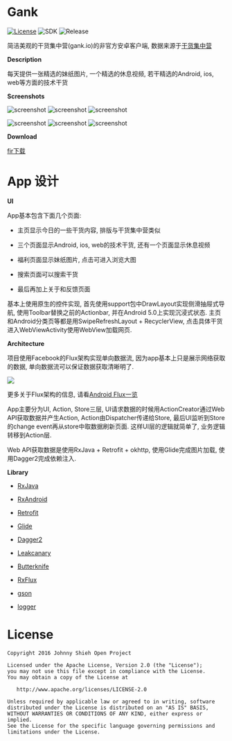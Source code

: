 # Gank

[![License](https://img.shields.io/badge/License-Apache%202.0-blue.svg)](https://github.com/JohnnyShieh/Gank/blob/master/LICENSE)
![SDK](https://img.shields.io/badge/SDK-19%2B-orange.svg)
![Release](https://img.shields.io/badge/release-v1.1-blue.svg)

简洁美观的干货集中营(gank.io)的非官方安卓客户端, 数据来源于[干货集中营](http://gank.io/)

**Description**

每天提供一张精选的妹纸图片, 一个精选的休息视频, 若干精选的Android, ios, web等方面的技术干货

**Screenshots**

![screenshot](/screenshots/today.jpg)   ![screenshot](/screenshots/navigation.jpg)   ![screenshot](/screenshots/welfare.jpg)

![screenshot](/screenshots/picture.jpg)   ![screenshot](/screenshots/android.jpg)   ![screenshot](/screenshots/about.jpg)

**Download**

[fir下载](http://fir.im/gankandroidapp)

# App 设计

**UI**

App基本包含下面几个页面:

* 主页显示今日的一些干货内容, 排版与干货集中营类似

* 三个页面显示Android, ios, web的技术干货, 还有一个页面显示休息视频

* 福利页面显示妹纸图片, 点击可进入浏览大图

* 搜索页面可以搜索干货

* 最后再加上关于和反馈页面

基本上使用原生的控件实现, 首先使用support包中DrawLayout实现侧滑抽屉式导航, 使用Toolbar替换之前的Actionbar, 并在Android 5.0上实现沉浸式状态. 主页和Android分类页等都是用SwipeRefreshLayout + RecyclerView, 点击具体干货进入WebViewActivity使用WebView加载网页.

**Architecture**

项目使用Facebook的Flux架构实现单向数据流, 因为app基本上只是展示网络获取的数据, 单向数据流可以保证数据获取清晰明了. 

![](/pic/flux-arch.png)

更多关于Flux架构的信息, 请看[Android Flux一览](http://androidflux.github.io/docs/overview.html#content)

App主要分为UI, Action, Store三层, UI请求数据的时候用ActionCreator通过Web API获取数据并产生Action, Action由Dispatcher传递给Store, 最后UI监听到Store的change event再从store中取数据刷新页面. 这样UI层的逻辑就简单了, 业务逻辑转移到Action层.

Web API获取数据是使用RxJava + Retrofit + okhttp, 使用Glide完成图片加载, 使用Dagger2完成依赖注入.

**Library**

* [RxJava](https://github.com/ReactiveX/RxJava)

* [RxAndroid](https://github.com/ReactiveX/RxAndroid)

* [Retrofit](https://github.com/square/retrofit)

* [Glide](https://github.com/bumptech/glide)

* [Dagger2](https://github.com/google/dagger)

* [Leakcanary](https://github.com/square/leakcanary)

* [Butterknife](https://github.com/JakeWharton/butterknife)

* [RxFlux](https://github.com/skimarxall/RxFlux)

* [gson](https://github.com/google/gson)

* [logger](https://github.com/tianzhijiexian/logger)


# License


    Copyright 2016 Johnny Shieh Open Project

    Licensed under the Apache License, Version 2.0 (the "License");
    you may not use this file except in compliance with the License.
    You may obtain a copy of the License at

       http://www.apache.org/licenses/LICENSE-2.0

    Unless required by applicable law or agreed to in writing, software
    distributed under the License is distributed on an "AS IS" BASIS,
    WITHOUT WARRANTIES OR CONDITIONS OF ANY KIND, either express or implied.
    See the License for the specific language governing permissions and
    limitations under the License.
